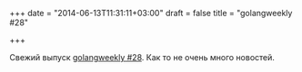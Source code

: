 +++
date = "2014-06-13T11:31:11+03:00"
draft = false
title = "golangweekly #28"

+++

<p>Свежий выпуск&nbsp;<a href="http://www.golangweekly.com/archive/go-newsletter-issue-28/">golangweekly #28</a>. Как то не очень много новостей.</p>

